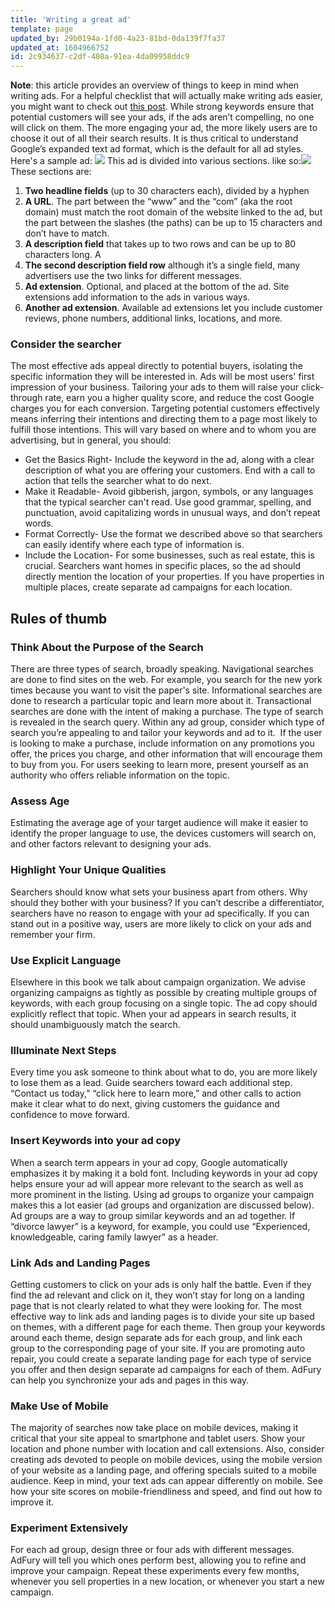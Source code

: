 ```yaml
---
title: 'Writing a great ad'
template: page
updated_by: 29b0194a-1fd0-4a23-81bd-0da139f7fa37
updated_at: 1604966752
id: 2c934637-c2df-408a-91ea-4da09958ddc9
---
```

**Note**: this article provides an overview of things to keep in mind when writing ads. For a helpful checklist that will actually make writing ads easier, you might want to check out [this post](https://blog.adfury.io/blog/writing-ad-variations/). While strong keywords ensure that potential customers will see your ads, if the ads aren’t compelling, no one will click on them. The more engaging your ad, the more likely users are to choose it out of all their search results. It is thus critical to understand Google’s expanded text ad format, which is the default for all ad styles. Here's a sample ad: ![](https://blog.adfury.io/wp-content/uploads/image3.png) This ad is divided into various sections. like so:![](https://blog.adfury.io/wp-content/uploads/image10.png) These sections are:

1.  <span style="font-weight: 400;">**Two headline fields** (up to 30 characters each), divided by a hyphen</span>
2.  <span style="font-weight: 400;">**A URL**. The part between the “www” and the “com” (aka the root domain) must match the root domain of the website linked to the ad, but the part between the slashes (the paths) can be up to 15 characters and don’t have to match.</span>
3.  <span style="font-weight: 400;">**A description field** that takes up to two rows and can be up to 80 characters long. A</span>
4.  <span style="font-weight: 400;">**The second description field row** although it’s a single field, many advertisers use the two links for different messages.</span>
5.  <span style="font-weight: 400;">**Ad extension**. Optional, and placed at the bottom of the ad. Site extensions add information to the ads in various ways. </span>
6.  <span style="font-weight: 400;">**Another ad extension**. Available ad extensions let you include customer reviews, phone numbers, additional links, locations, and more.</span>

### **Consider the searcher**

The most effective ads appeal directly to potential buyers, isolating the specific information they will be interested in. Ads will be most users' first impression of your business. Tailoring your ads to them will raise your click-through rate, earn you a higher quality score, and reduce the cost Google charges you for each conversion. Targeting potential customers effectively means inferring their intentions and directing them to a page most likely to fulfill those intentions. This will vary based on where and to whom you are advertising, but in general, you should:

*   Get the Basics Right- Include the keyword in the ad, along with a clear description of what you are offering your customers. End with a call to action that tells the searcher what to do next.
*   Make it Readable- Avoid gibberish, jargon, symbols, or any languages that the typical searcher can't read. Use good grammar, spelling, and punctuation, avoid capitalizing words in unusual ways, and don’t repeat words.
*   Format Correctly- Use the format we described above so that searchers can easily identify where each type of information is.
*   Include the Location- For some businesses, such as real estate, this is crucial. Searchers want homes in specific places, so the ad should directly mention the location of your properties. If you have properties in multiple places, create separate ad campaigns for each location.

## Rules of thumb

### Think About the Purpose of the Search

There are three types of search, broadly speaking. Navigational searches are done to find sites on the web. For example, you search for the new york times because you want to visit the paper's site. Informational searches are done to research a particular topic and learn more about it. Transactional searches are done with the intent of making a purchase. The type of search is revealed in the search query. Within any ad group, consider which type of search you’re appealing to and tailor your keywords and ad to it.  If the user is looking to make a purchase, include information on any promotions you offer, the prices you charge, and other information that will encourage them to buy from you. For users seeking to learn more, present yourself as an authority who offers reliable information on the topic.

### Assess Age

Estimating the average age of your target audience will make it easier to identify the proper language to use, the devices customers will search on, and other factors relevant to designing your ads.

### Highlight Your Unique Qualities

Searchers should know what sets your business apart from others. Why should they bother with your business? If you can’t describe a differentiator, searchers have no reason to engage with your ad specifically. If you can stand out in a positive way, users are more likely to click on your ads and remember your firm.

### Use Explicit Language

Elsewhere in this book we talk about campaign organization. We advise organizing campaigns as tightly as possible by creating multiple groups of keywords, with each group focusing on a single topic. The ad copy should explicitly reflect that topic. When your ad appears in search results, it should unambiguously match the search.

### Illuminate Next Steps

Every time you ask someone to think about what to do, you are more likely to lose them as a lead. Guide searchers toward each additional step. “Contact us today,” “click here to learn more,” and other calls to action make it clear what to do next, giving customers the guidance and confidence to move forward.

### Insert Keywords into your ad copy

When a search term appears in your ad copy, Google automatically emphasizes it by making it a bold font. Including keywords in your ad copy helps ensure your ad will appear more relevant to the search as well as more prominent in the listing. Using ad groups to organize your campaign makes this a lot easier (ad groups and organization are discussed below). Ad groups are a way to group similar keywords and an ad together. If “divorce lawyer” is a keyword, for example, you could use “Experienced, knowledgeable, caring family lawyer” as a header.

### Link Ads and Landing Pages

Getting customers to click on your ads is only half the battle. Even if they find the ad relevant and click on it, they won’t stay for long on a landing page that is not clearly related to what they were looking for. The most effective way to link ads and landing pages is to divide your site up based on themes, with a different page for each theme. Then group your keywords around each theme, design separate ads for each group, and link each group to the corresponding page of your site. If you are promoting auto repair, you could create a separate landing page for each type of service you offer and then design separate ad campaigns for each of them. AdFury can help you synchronize your ads and pages in this way.

### Make Use of Mobile

The majority of searches now take place on mobile devices, making it critical that your site appeal to smartphone and tablet users. Show your location and phone number with location and call extensions. Also, consider creating ads devoted to people on mobile devices, using the mobile version of your website as a landing page, and offering specials suited to a mobile audience. Keep in mind, your text ads can appear differently on mobile. See how your site scores on mobile-friendliness and speed, and find out how to improve it.

### Experiment Extensively

For each ad group, design three or four ads with different messages. AdFury will tell you which ones perform best, allowing you to refine and improve your campaign. Repeat these experiments every few months, whenever you sell properties in a new location, or whenever you start a new campaign.